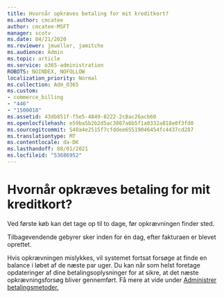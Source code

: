 ```yaml
---
title: Hvornår opkræves betaling for mit kreditkort?
ms.author: cmcatee
author: cmcatee-MSFT
manager: scotv
ms.date: 04/21/2020
ms.reviewer: jmueller, jamitche
ms.audience: Admin
ms.topic: article
ms.service: o365-administration
ROBOTS: NOINDEX, NOFOLLOW
localization_priority: Normal
ms.collection: Adm_O365
ms.custom:
- commerce_billing
- "446"
- "1500018"
ms.assetid: 43db851f-f5e5-4849-8222-2c8ac26acb60
ms.openlocfilehash: e59ba5b2b2d5ac3807a6b5f1a0332a818e0f3fd0
ms.sourcegitcommit: 540a4e2515f7cfddee65519046454fc4437cd287
ms.translationtype: MT
ms.contentlocale: da-DK
ms.lasthandoff: 08/01/2021
ms.locfileid: "53686952"
---
```

# <a name="when-is-my-credit-card-charged"></a>Hvornår opkræves betaling for mit kreditkort?

Ved første køb kan det tage op til to dage, før opkrævningen finder sted.
  
Tilbagevendende gebyrer sker inden for én dag, efter fakturaen er blevet oprettet.
  
Hvis opkrævningen mislykkes, vil systemet fortsat forsøge at finde en balance i løbet af de næste par uger. Du kan når som helst foretage opdateringer af dine betalingsoplysninger for at sikre, at det næste opkrævningsforsøg bliver gennemført. Få mere at vide under [Administrer betalingsmetoder.](/microsoft-365/commerce/billing-and-payments/manage-payment-methods)